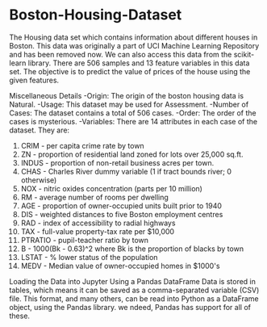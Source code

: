 # Boston-Housing-Dataset
The Housing data set which contains information about different houses in Boston. 
This data was originally a part of UCI Machine Learning Repository and has been removed now.
We can also access this data from the scikit-learn library. There are 506 samples and 13 feature variables in this data set. 
The objective is to predict the value of prices of the house using the given features.

Miscellaneous Details
-Origin: The origin of the boston housing data is Natural.
-Usage: This dataset may be used for Assessment.
-Number of Cases: The dataset contains a total of 506 cases.
-Order: The order of the cases is mysterious.
-Variables: There are 14 attributes in each case of the dataset. They are:
   1. CRIM - per capita crime rate by town
   2. ZN - proportion of residential land zoned for lots over 25,000 sq.ft.
   3. INDUS - proportion of non-retail business acres per town.
   4. CHAS - Charles River dummy variable (1 if tract bounds river; 0 otherwise)
   5. NOX - nitric oxides concentration (parts per 10 million)
   6. RM - average number of rooms per dwelling
   7. AGE - proportion of owner-occupied units built prior to 1940
   8. DIS - weighted distances to five Boston employment centres
   9. RAD - index of accessibility to radial highways
   10. TAX - full-value property-tax rate per $10,000
   11. PTRATIO - pupil-teacher ratio by town
   12. B - 1000(Bk - 0.63)^2 where Bk is the proportion of blacks by town
   13. LSTAT - % lower status of the population
   14. MEDV - Median value of owner-occupied homes in $1000's


Loading the Data into Jupyter Using a Pandas DataFrame
Data is stored in tables, which means it can be saved as a comma-separated variable (CSV) file.
This format, and many others, can be read into Python as a DataFrame object, using the Pandas library. 
we ndeed, Pandas has support for all of these.
